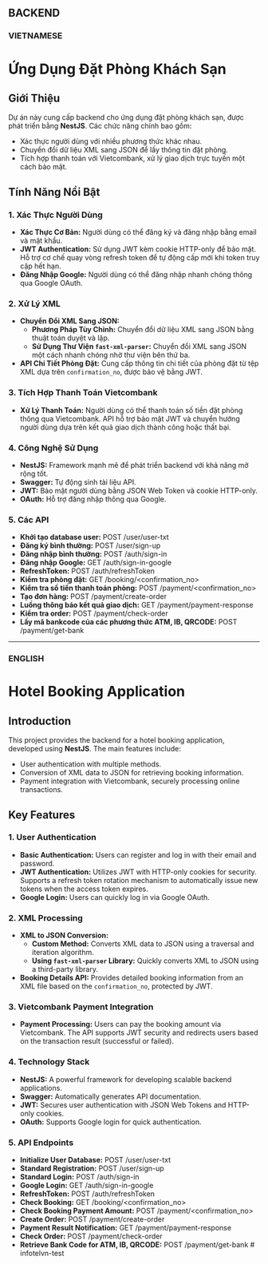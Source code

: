 ## BACKEND
### VIETNAMESE

# Ứng Dụng Đặt Phòng Khách Sạn

## Giới Thiệu

Dự án này cung cấp backend cho ứng dụng đặt phòng khách sạn, được phát triển bằng **NestJS**. Các chức năng chính bao gồm:

- Xác thực người dùng với nhiều phương thức khác nhau.
- Chuyển đổi dữ liệu XML sang JSON để lấy thông tin đặt phòng.
- Tích hợp thanh toán với Vietcombank, xử lý giao dịch trực tuyến một cách bảo mật.

## Tính Năng Nổi Bật

### 1. Xác Thực Người Dùng

- **Xác Thực Cơ Bản:** Người dùng có thể đăng ký và đăng nhập bằng email và mật khẩu.
- **JWT Authentication:** Sử dụng JWT kèm cookie HTTP-only để bảo mật. Hỗ trợ cơ chế quay vòng refresh token để tự động cấp mới khi token truy cập hết hạn.
- **Đăng Nhập Google:** Người dùng có thể đăng nhập nhanh chóng thông qua Google OAuth.

### 2. Xử Lý XML

- **Chuyển Đổi XML Sang JSON:**
  - **Phương Pháp Tùy Chỉnh:** Chuyển đổi dữ liệu XML sang JSON bằng thuật toán duyệt và lặp.
  - **Sử Dụng Thư Viện `fast-xml-parser`:** Chuyển đổi XML sang JSON một cách nhanh chóng nhờ thư viện bên thứ ba.
- **API Chi Tiết Phòng Đặt:** Cung cấp thông tin chi tiết của phòng đặt từ tệp XML dựa trên `confirmation_no`, được bảo vệ bằng JWT.

### 3. Tích Hợp Thanh Toán Vietcombank

- **Xử Lý Thanh Toán:** Người dùng có thể thanh toán số tiền đặt phòng thông qua Vietcombank. API hỗ trợ bảo mật JWT và chuyển hướng người dùng dựa trên kết quả giao dịch thành công hoặc thất bại.

### 4. Công Nghệ Sử Dụng

- **NestJS:** Framework mạnh mẽ để phát triển backend với khả năng mở rộng tốt.
- **Swagger:** Tự động sinh tài liệu API.
- **JWT:** Bảo mật người dùng bằng JSON Web Token và cookie HTTP-only.
- **OAuth:** Hỗ trợ đăng nhập thông qua Google.

### 5. Các API

- **Khởi tạo database user:** POST /user/user-txt
- **Đăng ký bình thường:** POST /user/sign-up
- **Đăng nhập bình thường:** POST /auth/sign-in
- **Đăng nhập Google:** GET /auth/sign-in-google
- **RefreshToken:** POST /auth/refreshToken
- **Kiểm tra phòng đặt:** GET /booking/<confirmation_no>
- **Kiểm tra số tiền thanh toán phòng:** POST /payment/<confirmation_no>
- **Tạo đơn hàng:** POST /payment/create-order
- **Luồng thông báo kết quả giao dịch:** GET /payment/payment-response
- **Kiểm tra order:** POST /payment/check-order
- **Lấy mã bankcode của các phương thức ATM, IB, QRCODE:** POST /payment/get-bank

---

### ENGLISH

# Hotel Booking Application

## Introduction

This project provides the backend for a hotel booking application, developed using **NestJS**. The main features include:

- User authentication with multiple methods.
- Conversion of XML data to JSON for retrieving booking information.
- Payment integration with Vietcombank, securely processing online transactions.

## Key Features

### 1. User Authentication

- **Basic Authentication:** Users can register and log in with their email and password.
- **JWT Authentication:** Utilizes JWT with HTTP-only cookies for security. Supports a refresh token rotation mechanism to automatically issue new tokens when the access token expires.
- **Google Login:** Users can quickly log in via Google OAuth.

### 2. XML Processing

- **XML to JSON Conversion:**
  - **Custom Method:** Converts XML data to JSON using a traversal and iteration algorithm.
  - **Using `fast-xml-parser` Library:** Quickly converts XML to JSON using a third-party library.
- **Booking Details API:** Provides detailed booking information from an XML file based on the `confirmation_no`, protected by JWT.

### 3. Vietcombank Payment Integration

- **Payment Processing:** Users can pay the booking amount via Vietcombank. The API supports JWT security and redirects users based on the transaction result (successful or failed).

### 4. Technology Stack

- **NestJS:** A powerful framework for developing scalable backend applications.
- **Swagger:** Automatically generates API documentation.
- **JWT:** Secures user authentication with JSON Web Tokens and HTTP-only cookies.
- **OAuth:** Supports Google login for quick authentication.

### 5. API Endpoints

- **Initialize User Database:** POST /user/user-txt
- **Standard Registration:** POST /user/sign-up
- **Standard Login:** POST /auth/sign-in
- **Google Login:** GET /auth/sign-in-google
- **RefreshToken:** POST /auth/refreshToken
- **Check Booking:** GET /booking/<confirmation_no>
- **Check Booking Payment Amount:** POST /payment/<confirmation_no>
- **Create Order:** POST /payment/create-order
- **Payment Result Notification:** GET /payment/payment-response
- **Check Order:** POST /payment/check-order
- **Retrieve Bank Code for ATM, IB, QRCODE:** POST /payment/get-bank
#   i n f o t e l v n - t e s t  
 